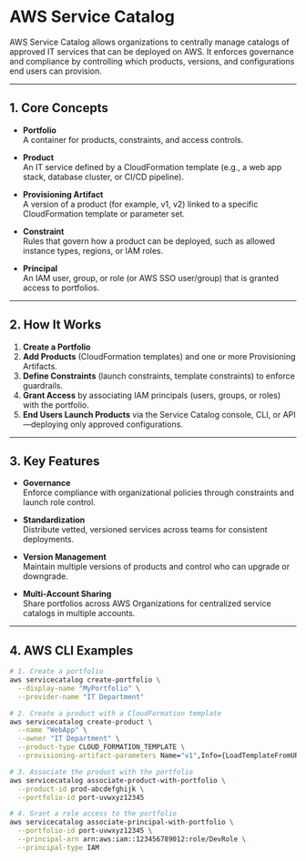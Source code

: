 # AWS Service Catalog

AWS Service Catalog allows organizations to centrally manage catalogs of approved IT services that can be deployed on AWS. It enforces governance and compliance by controlling which products, versions, and configurations end users can provision.

---

## 1. Core Concepts

- **Portfolio**  
  A container for products, constraints, and access controls.  

- **Product**  
  An IT service defined by a CloudFormation template (e.g., a web app stack, database cluster, or CI/CD pipeline).

- **Provisioning Artifact**  
  A version of a product (for example, v1, v2) linked to a specific CloudFormation template or parameter set.

- **Constraint**  
  Rules that govern how a product can be deployed, such as allowed instance types, regions, or IAM roles.

- **Principal**  
  An IAM user, group, or role (or AWS SSO user/group) that is granted access to portfolios.

---

## 2. How It Works

1. **Create a Portfolio**  
2. **Add Products** (CloudFormation templates) and one or more Provisioning Artifacts.  
3. **Define Constraints** (launch constraints, template constraints) to enforce guardrails.  
4. **Grant Access** by associating IAM principals (users, groups, or roles) with the portfolio.  
5. **End Users Launch Products** via the Service Catalog console, CLI, or API—deploying only approved configurations.

---

## 3. Key Features

- **Governance**  
  Enforce compliance with organizational policies through constraints and launch role control.  

- **Standardization**  
  Distribute vetted, versioned services across teams for consistent deployments.  

- **Version Management**  
  Maintain multiple versions of products and control who can upgrade or downgrade.  

- **Multi-Account Sharing**  
  Share portfolios across AWS Organizations for centralized service catalogs in multiple accounts.

---

## 4. AWS CLI Examples

```bash
# 1. Create a portfolio
aws servicecatalog create-portfolio \
  --display-name "MyPortfolio" \
  --provider-name "IT Department"

# 2. Create a product with a CloudFormation template
aws servicecatalog create-product \
  --name "WebApp" \
  --owner "IT Department" \
  --product-type CLOUD_FORMATION_TEMPLATE \
  --provisioning-artifact-parameters Name="v1",Info={LoadTemplateFromURL="https://bucket.s3.amazonaws.com/templates/webapp.yaml"},Type="CLOUD_FORMATION_TEMPLATE"

# 3. Associate the product with the portfolio
aws servicecatalog associate-product-with-portfolio \
  --product-id prod-abcdefghijk \
  --portfolio-id port-uvwxyz12345

# 4. Grant a role access to the portfolio
aws servicecatalog associate-principal-with-portfolio \
  --portfolio-id port-uvwxyz12345 \
  --principal-arn arn:aws:iam::123456789012:role/DevRole \
  --principal-type IAM
